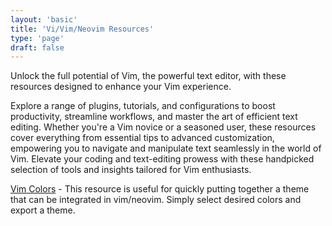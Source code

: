 ```yaml
---
layout: 'basic'
title: 'Vi/Vim/Neovim Resources'
type: 'page'
draft: false
---
```

Unlock the full potential of Vim, the powerful text editor, with these resources designed to enhance your Vim experience. 

Explore a range of plugins, tutorials, and configurations to boost productivity, streamline workflows, and master the art of efficient text editing. Whether you're a Vim novice or a seasoned user, these resources cover everything from essential tips to advanced customization, empowering you to navigate and manipulate text seamlessly in the world of Vim. Elevate your coding and text-editing prowess with these handpicked selection of tools and insights tailored for Vim enthusiasts.

[Vim Colors](https://vimcolors.org/ "Vim Colors") - This resource is useful for quickly putting together a theme that can be integrated in vim/neovim. Simply select desired colors and export a theme.
